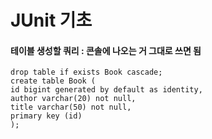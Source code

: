 # JUnit 기초 
####
#### 테이블 생성할 쿼리 : 콘솔에 나오는 거 그대로 쓰면 됨
    drop table if exists Book cascade;
    create table Book (
    id bigint generated by default as identity,
    author varchar(20) not null,
    title varchar(50) not null,
    primary key (id)
    );
